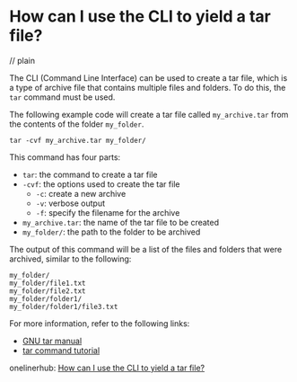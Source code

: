 # How can I use the CLI to yield a tar file?
// plain

The CLI (Command Line Interface) can be used to create a tar file, which is a type of archive file that contains multiple files and folders. To do this, the `tar` command must be used.

The following example code will create a tar file called `my_archive.tar` from the contents of the folder `my_folder`.

```
tar -cvf my_archive.tar my_folder/
```

This command has four parts:
* `tar`: the command to create a tar file
* `-cvf`: the options used to create the tar file
    * `-c`: create a new archive
    * `-v`: verbose output
    * `-f`: specify the filename for the archive
* `my_archive.tar`: the name of the tar file to be created
* `my_folder/`: the path to the folder to be archived

The output of this command will be a list of the files and folders that were archived, similar to the following:

```
my_folder/
my_folder/file1.txt
my_folder/file2.txt
my_folder/folder1/
my_folder/folder1/file3.txt
```

For more information, refer to the following links:

* [GNU tar manual](https://www.gnu.org/software/tar/manual/html_node/tar_6.html)
* [tar command tutorial](https://linuxize.com/post/how-to-create-tar-gz-file-in-linux/)

onelinerhub: [How can I use the CLI to yield a tar file?](https://onelinerhub.com/cli-tar/how-can-i-use-the-cli-to-yield-a-tar-file)